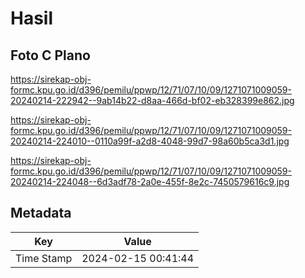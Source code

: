 # Hasil

## Foto C Plano

https://sirekap-obj-formc.kpu.go.id/d396/pemilu/ppwp/12/71/07/10/09/1271071009059-20240214-222942--9ab14b22-d8aa-466d-bf02-eb328399e862.jpg

https://sirekap-obj-formc.kpu.go.id/d396/pemilu/ppwp/12/71/07/10/09/1271071009059-20240214-224010--0110a99f-a2d8-4048-99d7-98a60b5ca3d1.jpg

https://sirekap-obj-formc.kpu.go.id/d396/pemilu/ppwp/12/71/07/10/09/1271071009059-20240214-224048--6d3adf78-2a0e-455f-8e2c-7450579616c9.jpg


## Metadata

| Key        | Value               |
| ---------- | ------------------- |
| Time Stamp | 2024-02-15 00:41:44 |



